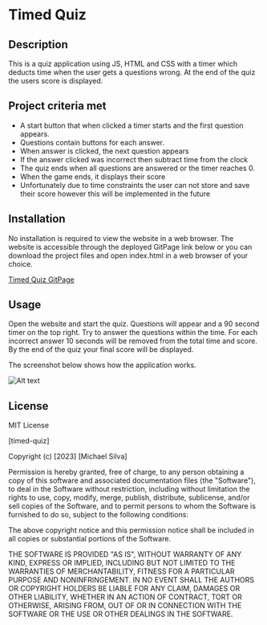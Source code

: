 # Timed Quiz

## Description 

This is a quiz application using JS, HTML and CSS with a timer which deducts time when the user gets a questions wrong. At the end of the quiz the users score is displayed. 

## Project criteria met

 * A start button that when clicked a timer starts and the first question appears.
  * Questions contain buttons for each answer.
  * When answer is clicked, the next question appears
  * If the answer clicked was incorrect then subtract time from the clock
  * The quiz ends when all questions are answered or the timer reaches 0.
  * When the game ends, it displays their score
  * Unfortunately due to time constraints the user can not store and save their score however this will be   implemented in the future 

## Installation
No installation is required to view the website in a web browser. The website is accessible through the deployed GitPage link below or you can download the project files and open index.html in a web browser of your choice.

[Timed Quiz GitPage ](https://mjsilva99.github.io/timed-quiz/)


## Usage
Open the website and start the quiz. Questions will appear and a 90 second timer on the top right. Try to answer the questions within the time. For each incorrect answer 10 seconds will be removed from the total time and score. By the end of the quiz your final score will be displayed.

The screenshot below shows how the application works.

![Alt text](/assets/images/quiz.gif)

## License

MIT License

[timed-quiz]

Copyright (c) [2023] [Michael Silva]

Permission is hereby granted, free of charge, to any person obtaining a copy
of this software and associated documentation files (the "Software"), to deal
in the Software without restriction, including without limitation the rights
to use, copy, modify, merge, publish, distribute, sublicense, and/or sell
copies of the Software, and to permit persons to whom the Software is
furnished to do so, subject to the following conditions:

The above copyright notice and this permission notice shall be included in all
copies or substantial portions of the Software.

THE SOFTWARE IS PROVIDED "AS IS", WITHOUT WARRANTY OF ANY KIND, EXPRESS OR
IMPLIED, INCLUDING BUT NOT LIMITED TO THE WARRANTIES OF MERCHANTABILITY,
FITNESS FOR A PARTICULAR PURPOSE AND NONINFRINGEMENT. IN NO EVENT SHALL THE
AUTHORS OR COPYRIGHT HOLDERS BE LIABLE FOR ANY CLAIM, DAMAGES OR OTHER
LIABILITY, WHETHER IN AN ACTION OF CONTRACT, TORT OR OTHERWISE, ARISING FROM,
OUT OF OR IN CONNECTION WITH THE SOFTWARE OR THE USE OR OTHER DEALINGS IN THE
SOFTWARE.

